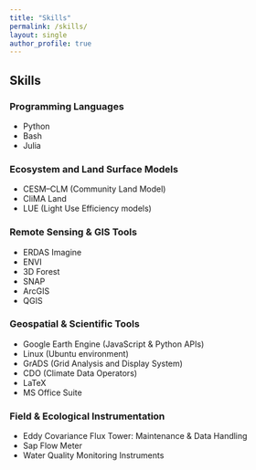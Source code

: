 ```yaml
---
title: "Skills"
permalink: /skills/
layout: single
author_profile: true
---
```


## Skills

### Programming Languages
- Python  
- Bash  
- Julia  

### Ecosystem and Land Surface Models
- CESM–CLM (Community Land Model)  
- CliMA Land  
- LUE (Light Use Efficiency models)  

### Remote Sensing & GIS Tools
- ERDAS Imagine  
- ENVI  
- 3D Forest  
- SNAP  
- ArcGIS  
- QGIS  

### Geospatial & Scientific Tools
- Google Earth Engine (JavaScript & Python APIs)  
- Linux (Ubuntu environment)  
- GrADS (Grid Analysis and Display System)  
- CDO (Climate Data Operators)  
- LaTeX  
- MS Office Suite  

### Field & Ecological Instrumentation
- Eddy Covariance Flux Tower: Maintenance & Data Handling  
- Sap Flow Meter
- Water Quality Monitoring Instruments 

